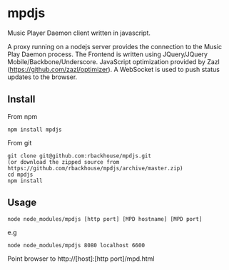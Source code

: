 mpdjs
=====

Music Player Daemon client written in javascript. 

A proxy running on a nodejs server provides the connection to the Music Play Daemon process. The Frontend is written using JQuery/JQuery Mobile/Backbone/Underscore.
JavaScript optimization provided by Zazl (https://github.com/zazl/optimizer). A WebSocket is used to push status updates to the browser.

Install
-------

From npm

	npm install mpdjs
	
From git
	
	git clone git@github.com:rbackhouse/mpdjs.git 
	(or download the zipped source from https://github.com/rbackhouse/mpdjs/archive/master.zip)
	cd mpdjs
	npm install

Usage
-----

	node node_modules/mpdjs [http port] [MPD hostname] [MPD port]

e.g

	node node_modules/mpdjs 8080 localhost 6600

Point browser to http://[host]:[http port]/mpd.html
